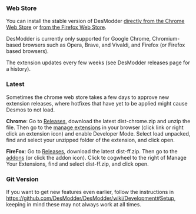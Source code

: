 ### Web Store

You can install the stable version of DesModder [directly from the Chrome Web Store](https://chrome.google.com/webstore/detail/desmodder-for-desmos/eclmfdfimjhkmjglgdldedokjaemjfjp) or [from the Firefox Web Store](https://addons.mozilla.org/en-US/firefox/addon/desmodder-for-desmos/).

DesModder is currently only supported for Google Chrome, Chromium-based browsers such as Opera, Brave, and Vivaldi, and Firefox (or Firefox based browsers).

The extension updates every few weeks (see DesModder releases page for a history).

### Latest

Sometimes the chrome web store takes a few days to approve new extension releases, where hotfixes that have yet to be applied might cause Desmos to not load.

**Chrome**: Go to [Releases](https://github.com/DesModder/DesModder/releases), download the latest dist-chrome.zip and unzip the file. Then go to the [manage extensions](chrome://extensions/) in your browser (click link or right click an extension icon) and enable Developer Mode. Select load unpacked, find and select your unzipped folder of the extension, and click open.

**FireFox**: Go to [Releases](https://github.com/DesModder/DesModder/releases), download the latest dist-ff.zip. Then go to the [addons](about:addons) (or click the addon icon). Click te cogwheel to the right of Manage Your Extensions, find and select dist-ff.zip, and click open.

### Git Version

If you want to get new features even earlier, follow the instructions in https://github.com/DesModder/DesModder/wiki/Development#Setup, keeping in mind these may not always work at all times.
